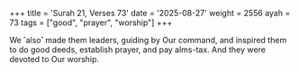 +++
title = 'Surah 21, Verses 73'
date = '2025-08-27'
weight = 2556
ayah = 73
tags = ["good", "prayer", "worship"]
+++

We ˹also˺ made them leaders, guiding by Our command, and inspired them to do good deeds, establish prayer, and pay alms-tax. And they were devoted to Our worship.